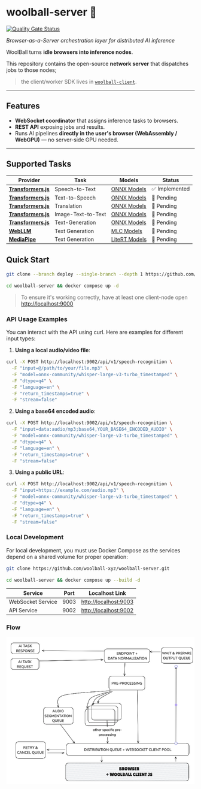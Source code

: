# woolball-server 🧶  
[![Quality Gate Status](https://sonarcloud.io/api/project_badges/measure?project=woolball-xyz_browser-network-server&metric=alert_status)](https://sonarcloud.io/summary/new_code?id=woolball-xyz_browser-network-server)

*Browser-as-a-Server orchestration layer for distributed AI inference*

WoolBall turns **idle browsers into inference nodes**.  

This repository contains the open-source **network server** that dispatches jobs to those nodes; 
> the client/worker SDK lives in [`woolball-client`](https://github.com/woolball-xyz/woolball-client).

---

## Features
- **WebSocket coordinator** that assigns inference tasks to browsers.
- **REST API** exposing jobs and results.
- Runs AI pipelines **directly in the user's browser (WebAssembly / WebGPU)** — no server-side GPU needed.

---

## Supported Tasks

| Provider | Task | Models | Status |
|----------|------|--------|--------|
| **[Transformers.js](https://github.com/huggingface/transformers.js)** | Speech-to-Text | [ONNX Models](https://huggingface.co/models?pipeline_tag=automatic-speech-recognition&library=transformers.js&sort=trending) | ✅ Implemented |
| **[Transformers.js](https://github.com/huggingface/transformers.js)** | Text-to-Speech | [ONNX Models](https://huggingface.co/models?pipeline_tag=text-to-speech&library=transformers.js&sort=trending) | 🚧 Pending |
| **[Transformers.js](https://github.com/huggingface/transformers.js)** | Translation | [ONNX Models](https://huggingface.co/models?pipeline_tag=translation&library=transformers.js&sort=trending) | 🚧 Pending |
| **[Transformers.js](https://github.com/huggingface/transformers.js)** | Image-Text-to-Text | [ONNX Models](https://huggingface.co/models?pipeline_tag=image-text-to-text&library=transformers.js&sort=trending) | 🚧 Pending |
| **[Transformers.js](https://github.com/huggingface/transformers.js)** | Text-Generation | [ONNX Models](https://huggingface.co/models?pipeline_tag=text-generation&library=transformers.js&sort=trending) | 🚧 Pending |
| **[WebLLM](https://github.com/mlc-ai/web-llm)** | Text Generation | [MLC Models](https://mlc.ai/models) | 🚧 Pending |
| **[MediaPipe](https://ai.google.dev/edge/mediapipe/solutions/guide)** | Text Generation | [LiteRT Models](https://ai.google.dev/edge/mediapipe/solutions/genai/llm_inference#models) | 🚧 Pending |

## Quick Start

```bash
git clone --branch deploy --single-branch --depth 1 https://github.com/woolball-xyz/woolball-server.git
```
```bash
cd woolball-server && docker compose up -d
```

> To ensure it's working correctly, have at least one client-node open [http://localhost:9000](http://localhost:9000)

### API Usage Examples

You can interact with the API using curl. Here are examples for different input types:

1. **Using a local audio/video file**:
```bash
curl -X POST http://localhost:9002/api/v1/speech-recognition \
  -F "input=@/path/to/your/file.mp3" \
  -F "model=onnx-community/whisper-large-v3-turbo_timestamped" \
  -F "dtype=q4" \
  -F "language=en" \
  -F "return_timestamps=true" \
  -F "stream=false"
```

2. **Using a base64 encoded audio**:
```bash
curl -X POST http://localhost:9002/api/v1/speech-recognition \
  -F "input=data:audio/mp3;base64,YOUR_BASE64_ENCODED_AUDIO" \
  -F "model=onnx-community/whisper-large-v3-turbo_timestamped" \
  -F "dtype=q4" \
  -F "language=en" \
  -F "return_timestamps=true" \
  -F "stream=false"
```

3. **Using a public URL**:
```bash
curl -X POST http://localhost:9002/api/v1/speech-recognition \
  -F "input=https://example.com/audio.mp3" \
  -F "model=onnx-community/whisper-large-v3-turbo_timestamped" \
  -F "dtype=q4" \
  -F "language=en" \
  -F "return_timestamps=true" \
  -F "stream=false"
```

### Local Development

For local development, you must use Docker Compose as the services depend on a shared volume for proper operation:

```bash
git clone https://github.com/woolball-xyz/woolball-server.git
```
```bash
cd woolball-server && docker compose up --build -d
```


| Service | Port | Localhost Link |
|---------|------|----------------|
| WebSocket Service | 9003 | [http://localhost:9003](http://localhost:9003) |
| API Service | 9002 | [http://localhost:9002](http://localhost:9002) |

### Flow

![Current Network Status](current.png)
